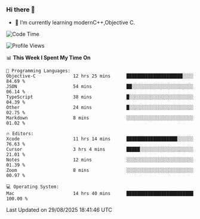 ### Hi there 👋
- 🌱 I’m currently learning modernC++,Objective C.
<!--
**Asukaki7/Asukaki7** is a ✨ _special_ ✨ repository because its `README.md` (this file) appears on your GitHub profile.

Here are some ideas to get you started:

- 🔭 I’m currently working on ...
- 🌱 I’m currently learning ...
- 👯 I’m looking to collaborate on ...
- 🤔 I’m looking for help with ...
- 💬 Ask me about ...
- 📫 How to reach me: ...
- 😄 Pronouns: ...
- ⚡ Fun fact: ...
-->
<!--START_SECTION:waka-->
![Code Time](http://img.shields.io/badge/Code%20Time-707%20hrs%2024%20mins-blue)

![Profile Views](http://img.shields.io/badge/Profile%20Views-0-blue)

📊 **This Week I Spent My Time On** 

```text
💬 Programming Languages: 
Objective-C              12 hrs 25 mins      █████████████████████░░░░   84.69 % 
JSON                     54 mins             ██░░░░░░░░░░░░░░░░░░░░░░░   06.14 % 
TypeScript               38 mins             █░░░░░░░░░░░░░░░░░░░░░░░░   04.39 % 
Other                    24 mins             █░░░░░░░░░░░░░░░░░░░░░░░░   02.75 % 
Markdown                 8 mins              ░░░░░░░░░░░░░░░░░░░░░░░░░   01.02 % 

🔥 Editors: 
Xcode                    11 hrs 14 mins      ███████████████████░░░░░░   76.63 % 
Cursor                   3 hrs 4 mins        █████░░░░░░░░░░░░░░░░░░░░   21.01 % 
Notes                    12 mins             ░░░░░░░░░░░░░░░░░░░░░░░░░   01.39 % 
Zoom                     8 mins              ░░░░░░░░░░░░░░░░░░░░░░░░░   00.97 % 

💻 Operating System: 
Mac                      14 hrs 40 mins      █████████████████████████   100.00 % 
```


 Last Updated on 29/08/2025 18:41:46 UTC
<!--END_SECTION:waka-->
